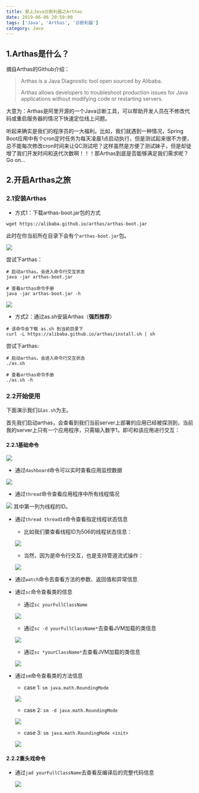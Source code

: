 ```yaml
---
title: 爱上Java诊断利器之Arthas
date: 2019-06-06 20:59:00
tags: ['Java', 'Arthas', '诊断利器']
category: Java
---
```


## 1.Arthas是什么？

摘自Arthas的Github介绍：
<blockquote>
  <p>Arthas is a Java Diagnostic tool open sourced by Alibaba.</p>
  <p>Arthas allows developers to troubleshoot production issues for Java applications without modifying code or restarting servers.</p>
</blockquote>

大意为：Arthas是阿里开源的一个Java诊断工具，可以帮助开发人员在不修改代码或重启服务器的情况下快速定位线上问题。

听起来确实是我们的程序员的一大福利。比如，我们就遇到一种情况，Spring Boot应用中有个cron定时任务为每天凌晨1点启动执行，但是测试起来很不方便，总不能每次修改cron时间来让QC测试吧？这样虽然是方便了测试妹子，但是却徒增了我们开发时间和迭代次数啊！！！那Arthas到底是否能够满足我们需求呢？Go on...

## 2.开启Arthas之旅

### 2.1安装Arthas

- 方式1：下载arthas-boot.jar包的方式

```shell
wget https://alibaba.github.io/arthas/arthas-boot.jar
```
此时在你当前所在目录下会有个``` arthas-boot.jar ```包。

![](https://github.com/buildupchao/ImgStore/blob/master/blog/arthas/arthas-1.png?raw=true)

尝试下arthas：

```shell
# 启动arthas，会进入命令行交互状态
java -jar arthas-boot.jar

# 查看arthas命令手册
java -jar arthas-boot.jar -h
```
![](https://github.com/buildupchao/ImgStore/blob/master/blog/arthas/arthas-2.png?raw=true)

- 方式2：通过as.sh安装Arthas（<strong>强烈推荐</strong>）

```shell
# 该命令会下载 as.sh 到当前目录下
curl -L https://alibaba.github.io/arthas/install.sh | sh
```

尝试下arthas:

```shell
# 启动arthas，会进入命令行交互状态
./as.sh

# 查看arthas命令手册
./as.sh -h
```

### 2.2开始使用

下面演示我们以``` as.sh ```为主。

首先我们启动arthas，会查看到我们当前server上部署的应用已经被探测到，当前我的server上只有一个应用程序，只需输入数字1，即可和该应用进行交互：

#### 2.2.1基础命令

![](https://github.com/buildupchao/ImgStore/blob/master/blog/arthas/arthas-3-new.png?raw=true)

- 通过``` dashboard ```命令可以实时查看应用监控数据

![](https://github.com/buildupchao/ImgStore/blob/master/blog/arthas/arthas-4.png?raw=true)

- 通过``` thread ```命令查看应用程序中所有线程情况

![](https://github.com/buildupchao/ImgStore/blob/master/blog/arthas/arthas-5.png?raw=true)
  其中第一列为线程的ID。

- 通过``` thread threadId ```命令查看指定线程状态信息
  - 比如我们要查看线程ID为506的线程状态信息：

  ![](https://github.com/buildupchao/ImgStore/blob/master/blog/arthas/arthas-6.png?raw=true)

  - 当然，因为是命令行交互，也是支持管道流式操作：

  ![](https://github.com/buildupchao/ImgStore/blob/master/blog/arthas/arthas-7.png?raw=true)

- 通过``` watch ```命令去查看方法的参数、返回值和异常信息

- 通过``` sc ```命令查看类的信息
  - 通过``` sc yourFullClassName ```

  ![](https://github.com/buildupchao/ImgStore/blob/master/blog/arthas/arthas-13.png?raw=true)

  - 通过``` sc -d yourFullClassName* ```去查看JVM加载的类信息

  ![](https://github.com/buildupchao/ImgStore/blob/master/blog/arthas/arthas-14.png?raw=true)

  - 通过``` sc *yourClassName* ```去查看JVM加载的类信息

  ![](https://github.com/buildupchao/ImgStore/blob/master/blog/arthas/arthas-8.png?raw=true)

- 通过``` sm ```命令查看类的方法信息
  - case 1: ``` sm java.math.RoundingMode ```

  ![](https://github.com/buildupchao/ImgStore/blob/master/blog/arthas/arthas-10.png?raw=true)

  - case 2: ``` sm -d java.math.RoundingMode ```

  ![](https://github.com/buildupchao/ImgStore/blob/master/blog/arthas/arthas-11.png?raw=true)

  - case 3: ``` sm java.math.RoundingMode <init> ```

  ![](https://github.com/buildupchao/ImgStore/blob/master/blog/arthas/arthas-12.png?raw=true)

#### 2.2.2重头戏命令

- 通过``` jad yourFullClassName ```去查看反编译后的完整代码信息

  ![](https://github.com/buildupchao/ImgStore/blob/master/blog/arthas/arthas-9.png?raw=true)
